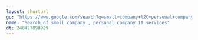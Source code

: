 ```yaml
---
layout: shorturl
go: "https://www.google.com/search?q=small+company+%2C+personal+company+IT+services&oq=small+company+%2C+personal+company+IT+services&gs_lcrp=EgZjaHJvbWUyBggAEEUYOTIHCAEQIRigATIHCAIQIRigATIHCAMQIRigATIHCAQQIRigATIHCAUQIRigAdIBCTE3MjY2ajBqN6gCALACAA&sourceid=chrome&ie=UTF-8"
name: "Search of small company , personal company IT services"
dt: 240427090929
---
```

